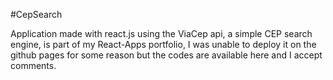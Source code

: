 #CepSearch
<p>Application made with react.js using the ViaCep api, a simple CEP search engine, is part of my React-Apps portfolio, I was unable to deploy it on the github pages for some reason but the codes are available here and I accept comments.</p>
